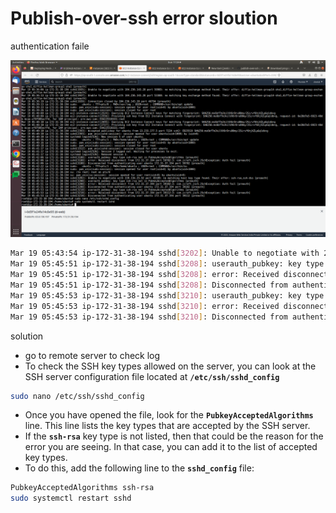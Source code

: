 # Publish-over-ssh error sloution

<aside>
 authentication faile

</aside>

![alt text](image.png)

```bash
Mar 19 05:43:54 ip-172-31-38-194 sshd[3202]: Unable to negotiate with 220.134.25.92 port 45189: no matching host key type found. Their offer: ssh-rsa,ssh-dss [preauth]
Mar 19 05:45:51 ip-172-31-38-194 sshd[3208]: userauth_pubkey: key type ssh-rsa not in PubkeyAcceptedAlgorithms [preauth]
Mar 19 05:45:51 ip-172-31-38-194 sshd[3208]: error: Received disconnect from 172.31.37.194 port 39102:3: com.jcraft.jsch.JSchException: Auth fail [preauth]
Mar 19 05:45:51 ip-172-31-38-194 sshd[3208]: Disconnected from authenticating user ubuntu 172.31.37.194 port 39102 [preauth]
Mar 19 05:45:53 ip-172-31-38-194 sshd[3210]: userauth_pubkey: key type ssh-rsa not in PubkeyAcceptedAlgorithms [preauth]
Mar 19 05:45:53 ip-172-31-38-194 sshd[3210]: error: Received disconnect from 172.31.37.194 port 39112:3: com.jcraft.jsch.JSchException: Auth fail [preauth]
Mar 19 05:45:53 ip-172-31-38-194 sshd[3210]: Disconnected from authenticating user ubuntu 172.31.37.194 port 39112 [preauth]
```

<aside>
 solution

</aside>

- go to remote server to check log
- To check the SSH key types allowed on the server, you can look at the SSH server configuration file located at **`/etc/ssh/sshd_config`**

```bash
sudo nano /etc/ssh/sshd_config

```

- Once you have opened the file, look for the **`PubkeyAcceptedAlgorithms`** line. This line lists the key types that are accepted by the SSH server.
- If the **`ssh-rsa`** key type is not listed, then that could be the reason for the error you are seeing. In that case, you can add it to the list of accepted key types.
- To do this, add the following line to the **`sshd_config`** file:

```bash
PubkeyAcceptedAlgorithms ssh-rsa
sudo systemctl restart sshd
```